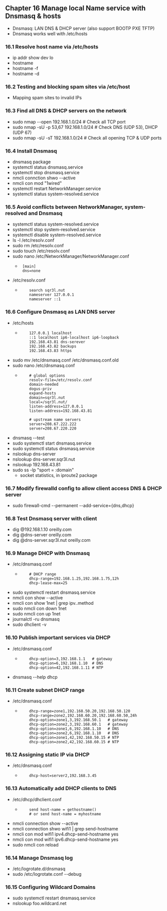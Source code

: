 ## Chapter 16 Manage local Name service with Dnsmasq & hosts
* Dnsmasq: LAN DNS & DHCP server (also support BOOTP PXE TFTP)
* Dnsmasq works well with /etc/hosts
### 16.1 Resolve host name via /etc/hosts
* ip addr show dev lo
* hostname
* hostname -f
* hostname -d
### 16.2 Testing and blocking spam sites via /etc/host
* Mapping spam sites to invalid IPs
### 16.3 Find all DNS & DHCP servers on the network
* sudo nmap --open 192.168.1.0/24 # Check all TCP port
* sudo nmap -sU -p 53,67 192.168.1.0/24 # Check DNS (UDP 53), DHCP (UDP 67)
* sudo nmap -sU -sT 192.168.1.0/24 # Check all opening TCP & UDP ports
### 16.4 Install Dnsmasq
* dnsmasq package
* systemctl status dnsmasq.service
* systemctl stop dnsmasq.service
* nmcli connction shwo --active
* nmcli con mod "1wired"
* systemctl restart NetworkManager.service
* systemctl status system-resolved.service
### 16.5 Avoid conflicts between NetworkManager, system-resolved  and Dnsmasq
* systemctl status system-resolved.service
* systemctl stop system-resolved.service
* systemctl disable system-resolved.service
* ls -l /etc/resolv.conf
* sudo rm /etc/resolv.conf
* sudo touch /etc/resolv.conf
* sudo nano /etc/NetworkManager/NetworkManager.conf
    *  ```
        [main]
        dns=none
* /etc/resolv.conf
  * ```
        search sqr3l.nut
        nameserver 127.0.0.1
        nameserver ::1
### 16.6 Configure Dnsmasq as LAN DNS server
* /etc/hosts
  * ```
        127.0.0.1 localhost
        ::1 localhost ip6-localhost ip6-loopback
        192.168.43.81 dns-serever
        192.168.43.82 backups
        192.168.43.83 https
* sudo mv /etc/dnsmasq.conf /etc/dnsmasq.conf.old
* sudo nano /etc/dnsmasq.conf
  * ```
        # global options
        resolv-file=/etc/resolv.conf
        domain-needed
        dogus-priv
        expand-hosts
        domain=sqr3l.nut
        local=/sqr3l.nut/
        listen-address=127.0.0.1
        listen-address=192.168.43.81

        # upstream name servers
        server=208.67.222.222
        server=208.67.220.220
* dnsmasq --test
* sudo systemctl start dnsmasq.service
* sudo systemctl status dnsmasq.service
* nslookup dns-server
* nslookup dns-server.sqr3l.nut
* nslookup 192.168.43.81
* sudo ss -lp "sport = :domain"
  * socket statistics, in iproute2 package
### 16.7 Modify firewalld config to allow client access DNS & DHCP server
* sudo firewall-cmd --permanent --add-service=\{dns,dhcp\}
### 16.8 Test Dnsmasq server with client
* dig @192.168.1.10 oreilly.com
* dig @dns-server oreilly.com
* dig @dns-server.sqr3l.nut oreilly.com
### 16.9 Manage DHCP with Dnsmasq
* /etc/dnsmasq.conf
  * ```
        # DHCP range
        dhcp-range=192.168.1.25,192.168.1.75,12h
        dhcp-lease-max=25
* sudo systemctl restart dnsmasq.service
* nmcli con show --active
* nmcli con show 1net | grep ipv..method
* sudo nmcli con down 1net
* sudo nmcli con up 1net
* journalctl -ru dnsmasq
* sudo dhclient -v
### 16.10 Publish important services via DHCP
* /etc/dnsmasq.conf
  * ```
        dhcp-option=3,192.168.1.1   # gateway
        dhcp-option=6,192.168.1.10  # DNS
        dhcp-option=42,192.168.1.11 # NTP
* dnsmasq --help dhcp
### 16.11 Create subnet DHCP range
* /etc/dnsmasq.conf
  * ```
        dhcp-range=zone1,192.168.50.20,192.168.50.120
        dhcp-range=zone2,192.168.60.20,192.168.60.50,24h
        dhcp-option=zone1,3,192.168.50.1   # gateway
        dhcp-option=zone2,3,192.168.60.1   # gateway
        dhcp-option=zone1,6,192.168.1.10   # DNS
        dhcp-option=zone2,6,192.168.1.10   # DNS
        dhcp-option=zone1,42,192.168.50.15 # NTP
        dhcp-option=zone2,42,192.168.60.15 # NTP
### 16.12 Assigning static IP via DHCP
* /etc/dnsmasq.conf
  * ```
        dhcp-host=server2,192.168.3.45
### 16.13 Automatically add DHCP clients to DNS
* /etc/dhcp/dhclient.conf
  * ```
        send host-name = gethostname()
        # or send host-name = myhostname
* nmcli connection show --active
* nmcli connection shwo wifi1 | grep send-hostname
* nmcli con mod wifi1 ipv4.dhcp-send-hostname yes
* nmcli con mod wifi1 ipv6.dhcp-send-hostname yes
* sudo nmcli con reload
### 16.14 Manage Dnsmasq log
* /etc/logrotate.d/dnsmasq
* sudo /etc/logrotate.conf --debug
### 16.15 Configuring Wildcard Domains
* sudo systemctl restart dnsmasq.service
* nslookup foo.wildcard.net
